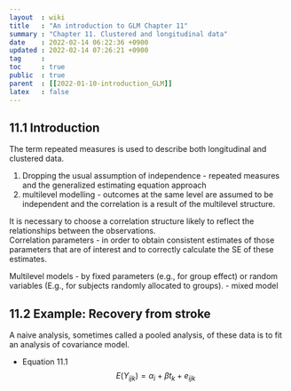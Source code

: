 ```yaml
---
layout  : wiki
title   : "An introduction to GLM Chapter 11"
summary : "Chapter 11. Clustered and longitudinal data"
date    : 2022-02-14 06:22:36 +0900
updated : 2022-02-14 07:26:21 +0900
tag     : 
toc     : true
public  : true
parent  : [[2022-01-10-introduction_GLM]]
latex   : false
---
```


## 11.1 Introduction

The term repeated measures is used to describe both longitudinal and clustered data.  
1) Dropping the usual assumption of independence - repeated measures and the generalized estimating equation approach
2) multilevel modelling - outcomes at the same level are assumed to be independent and the correlation is a result of the multilevel structure.

It is necessary to choose a correlation structure likely to reflect the relationships between the observations.  
Correlation parameters - in order to obtain consistent estimates of those parameters that are of interest and to correctly calculate the SE of these estimates.  

Multilevel models - by fixed parameters (e.g., for group effect) or random variables (E.g., for subjects randomly allocated to groups). - mixed model  

## 11.2 Example: Recovery from stroke

A naive analysis, sometimes called a pooled analysis, of these data is to fit an analysis of covariance model.  
* Equation 11.1  
$$E(Y_{ijk}) = \alpha_i + \beta t_k + e_{ijk}$$
